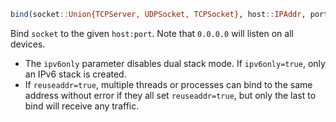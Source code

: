 ```julia
bind(socket::Union{TCPServer, UDPSocket, TCPSocket}, host::IPAddr, port::Integer; ipv6only=false, reuseaddr=false, kws...)
```

Bind `socket` to the given `host:port`. Note that `0.0.0.0` will listen on all devices.

  * The `ipv6only` parameter disables dual stack mode. If `ipv6only=true`, only an IPv6 stack is created.
  * If `reuseaddr=true`, multiple threads or processes can bind to the same address without error if they all set `reuseaddr=true`, but only the last to bind will receive any traffic.
